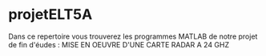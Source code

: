 # projetELT5A
Dans ce repertoire vous trouverez les programmes MATLAB de notre projet de fin d'éudes : MISE EN OEUVRE D'UNE CARTE RADAR A 24 GHZ
